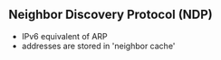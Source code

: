 ## Neighbor Discovery Protocol (NDP)
 * IPv6 equivalent of ARP
 * addresses are stored in 'neighbor cache'
